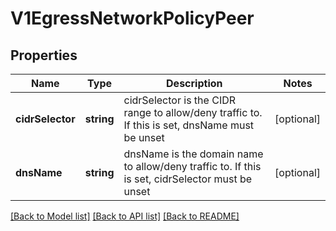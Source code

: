 # V1EgressNetworkPolicyPeer

## Properties
Name | Type | Description | Notes
------------ | ------------- | ------------- | -------------
**cidrSelector** | **string** | cidrSelector is the CIDR range to allow/deny traffic to. If this is set, dnsName must be unset | [optional] 
**dnsName** | **string** | dnsName is the domain name to allow/deny traffic to. If this is set, cidrSelector must be unset | [optional] 

[[Back to Model list]](../README.md#documentation-for-models) [[Back to API list]](../README.md#documentation-for-api-endpoints) [[Back to README]](../README.md)


